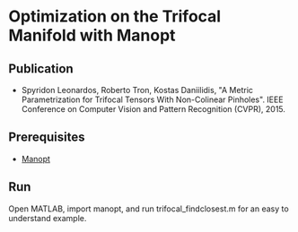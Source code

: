 # Optimization on the Trifocal Manifold with Manopt

## Publication
* Spyridon Leonardos, Roberto Tron, Kostas Daniilidis, "A Metric Parametrization for Trifocal Tensors With Non-Colinear Pinholes". IEEE Conference on Computer Vision and Pattern Recognition (CVPR), 2015.

## Prerequisites
* [Manopt](https://www.manopt.org/)

## Run
Open MATLAB, import manopt, and run trifocal_findclosest.m for an easy to understand example.
